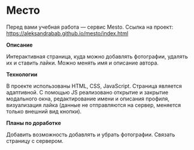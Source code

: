 # Место

Перед вами учебная работа — сервис Mesto.
Ссылка на проект: https://aleksandrabab.github.io/mesto/index.html

**Описание**

Интерактивная страница, куда можно добавлять фотографии, удалять их и ставить лайки.
Можно менять имя и описание автора.

**Технологии**

В проекте использованы HTML, CSS, JavaScript. Страница является адаптивной. С помощью JS реализовано открытие и закрытие модального окна, редактирование имени и описания профиля, визуализация лайка (данные не отправляются на сервер, меняется только внешний вид кнопки).

**Планы по доработке**

Добавить возможность добавлять и убрать фотографии.
Связать страницу с сервером.

